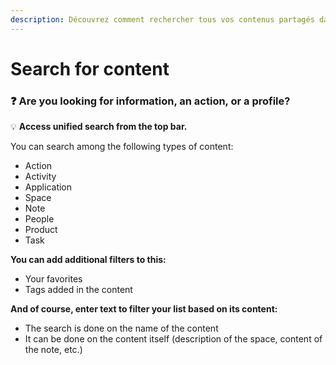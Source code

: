 ```yaml
---
description: Découvrez comment rechercher tous vos contenus partagés dans votre Hub
---
```


# Search for content

### &#x20;:question: Are you looking for information, an action, or a profile?

:bulb: **Access unified search from the top bar.**

You can search among the following types of content:

* Action
* Activity
* Application
* Space
* Note
* People
* Product
* Task

**You can add additional filters to this:**

* Your favorites
* Tags added in the content

**And of course, enter text to filter your list based on its content:**

* The search is done on the name of the content
* It can be done on the content itself (description of the space, content of the note, etc.)

